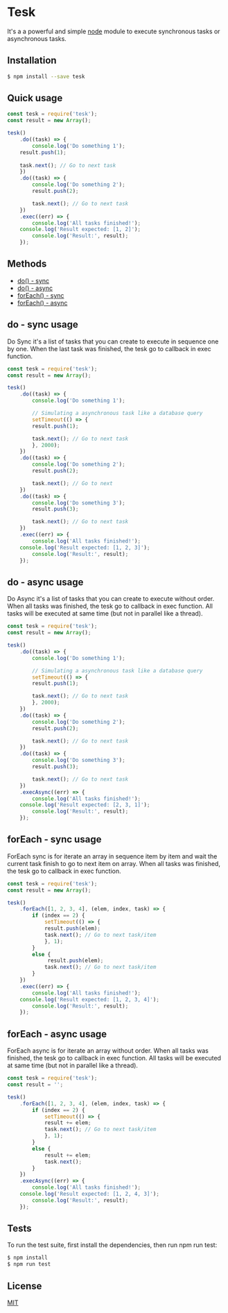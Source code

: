 # Tesk
It's a a powerful and simple [node](http://nodejs.org) module to execute synchronous tasks or asynchronous tasks.

## Installation

```bash
$ npm install --save tesk
```

## Quick usage

```javascript
const tesk = require('tesk');
const result = new Array();

tesk()
    .do((task) => {
        console.log('Do something 1');
	result.push(1);
	
	task.next(); // Go to next task
    })
    .do((task) => {
        console.log('Do something 2');
        result.push(2);

        task.next(); // Go to next task
    })
    .exec((err) => {
        console.log('All tasks finished!');
	console.log('Result expected: [1, 2]');
        console.log('Result:', result);
    });
```

## Methods
* [do() - sync](#do---sync-usage)
* [do() - async](#do---async-usage)
* [forEach() - sync](#foreach---sync-usage)
* [forEach() - async](#foreach---async-usage)

## do - sync usage
Do Sync it's a list of tasks that you can create to execute in sequence one by one. When the last task was finished, the tesk go to callback in exec function.

```javascript
const tesk = require('tesk');
const result = new Array();

tesk()
    .do((task) => {
        console.log('Do something 1');

        // Simulating a asynchronous task like a database query
        setTimeout(() => {
	    result.push(1);

	    task.next(); // Go to next task
        }, 2000);
    })
    .do((task) => {
        console.log('Do something 2');
        result.push(2);

        task.next(); // Go to next
    })
    .do((task) => {
        console.log('Do something 3');
        result.push(3);

        task.next(); // Go to next task
    })
    .exec((err) => {
        console.log('All tasks finished!');
	console.log('Result expected: [1, 2, 3]');
        console.log('Result:', result);
    });
```

## do - async usage
Do Async it's a list of tasks that you can create to execute without order. When all tasks was finished, the tesk go to callback in exec function. All tasks will be executed at same time (but not in parallel like a thread).

```javascript
const tesk = require('tesk');
const result = new Array();

tesk()
    .do((task) => {
        console.log('Do something 1');

        // Simulating a asynchronous task like a database query
        setTimeout(() => {
	    result.push(1);

	    task.next(); // Go to next task
        }, 2000);
    })
    .do((task) => {
        console.log('Do something 2');
        result.push(2);

        task.next(); // Go to next task
    })
    .do((task) => {
        console.log('Do something 3');
        result.push(3);

        task.next(); // Go to next task
    })
    .execAsync((err) => {
        console.log('All tasks finished!');
	console.log('Result expected: [2, 3, 1]');
        console.log('Result:', result);
    });
```

## forEach - sync usage
ForEach sync is for iterate an array in sequence item by item and wait the current task finish to go to next item on array. When all tasks was finished, the tesk go to callback in exec function.

```javascript
const tesk = require('tesk');
const result = new Array();

tesk()
    .forEach([1, 2, 3, 4], (elem, index, task) => {
        if (index == 2) {
            setTimeout(() => {
	        result.push(elem);
	        task.next(); // Go to next task/item
            }, 1);
        }
        else {
             result.push(elem);
            task.next(); // Go to next task/item
        }
    })
    .exec((err) => {
        console.log('All tasks finished!');
	console.log('Result expected: [1, 2, 3, 4]');
        console.log('Result:', result);
    });
```

## forEach - async usage
ForEach async is for iterate an array without order. When all tasks was finished, the tesk go to callback in exec function. All tasks will be executed at same time (but not in parallel like a thread).

```javascript
const tesk = require('tesk');
const result = '';

tesk()
    .forEach([1, 2, 3, 4], (elem, index, task) => {
        if (index == 2) {
            setTimeout(() => {
	        result += elem;
	        task.next(); // Go to next task/item
            }, 1);
        }
        else {
            result += elem;
            task.next();
        }
    })
    .execAsync((err) => {
        console.log('All tasks finished!');
	console.log('Result expected: [1, 2, 4, 3]');
        console.log('Result:', result);
    });
```

## Tests
To run the test suite, first install the dependencies, then run npm run test:

```bash
$ npm install
$ npm run test
```

## License
[MIT](LICENSE)
